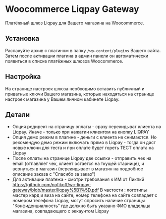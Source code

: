 # Woocommerce Liqpay Gateway

Платёжный шлюз Liqpay для Вашего магазина на Woocommerce.

## Установка

Распакуйте архив с плагином в папку ```/wp-content/plugins``` Вашего сайта. Затем после активации плагина в админ панели он автоматически появиться в списке платёжных шлюзов Woocommerce.

## Настройка

На странице настроек шлюза необходимо вставить публичный и приватные ключи Вашего магазина, которые находяться на странице настроек магазина у Вашем личном кабинете Liqpay.

## Детали
* Опция редирект на страницу оплаты - сразу перекидыват клиента на Liqpay. Иначе - только при нажатии клиентом на кнопку LIQPAY
* Опция демо режим в плагине - деньги с клиента не снимаются. Но рекомендую демо режим включать прямо в Liqpay - тогда он даст новые ключи для теста и при оплате будет гореть ТЕСТ оплата на Liqpay
* После оплаты на странице Liqpay две ссылки - отправить чек на email (отпавляет чек, клиент остается на ткущей старнице), и вернуться в магазин (перекидывает в магазин на подробное описание заказа с "Спасибо за заказ")
* Для активации платежа - смотри требования к ИМ от Ликпкй https://github.com/nofikoff/wc-liqpay-gateway/blob/master/liqpay%5B1%5D.pdf
В частости : логотипы мастер кард и виза на сайте, номер телефона на сайте совпадает с номером телефона Liqpay, могут спросить наличие страницы "Конфиденциалность" где должно быть указано ФИО владельца магазина, совпадающего с эккаунтом Liqpay





